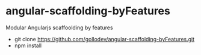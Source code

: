 # angular-scaffolding-byFeatures
Modular Angularjs scaffoolding by features

+ git clone https://github.com/gollodev/angular-scaffolding-byFeatures.git
+ npm install
